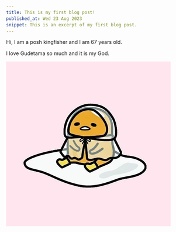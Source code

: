```yaml
---
title: This is my first blog post!
published_at: Wed 23 Aug 2023
snippet: This is an excerpt of my first blog post.
---
```


Hi, I am a posh kingfisher and I am 67 years old.

I love Gudetama so much and it is my God.

![Gude is beautiful!](/static/gude-in-a-raincoat.png "Gude gude what a drag")
